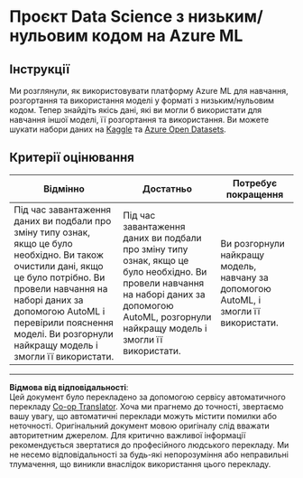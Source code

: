 <!--
CO_OP_TRANSLATOR_METADATA:
{
  "original_hash": "8fdc4a5fd9bc27a8d2ebef995dfbf73f",
  "translation_date": "2025-08-30T17:45:11+00:00",
  "source_file": "5-Data-Science-In-Cloud/18-Low-Code/assignment.md",
  "language_code": "uk"
}
-->
# Проєкт Data Science з низьким/нульовим кодом на Azure ML

## Інструкції

Ми розглянули, як використовувати платформу Azure ML для навчання, розгортання та використання моделі у форматі з низьким/нульовим кодом. Тепер знайдіть якісь дані, які ви могли б використати для навчання іншої моделі, її розгортання та використання. Ви можете шукати набори даних на [Kaggle](https://kaggle.com) та [Azure Open Datasets](https://azure.microsoft.com/services/open-datasets/catalog?WT.mc_id=academic-77958-bethanycheum&ocid=AID3041109).

## Критерії оцінювання

| Відмінно | Достатньо | Потребує покращення |
|----------|-----------|---------------------|
|Під час завантаження даних ви подбали про зміну типу ознак, якщо це було необхідно. Ви також очистили дані, якщо це було потрібно. Ви провели навчання на наборі даних за допомогою AutoML і перевірили пояснення моделі. Ви розгорнули найкращу модель і змогли її використати. | Під час завантаження даних ви подбали про зміну типу ознак, якщо це було необхідно. Ви провели навчання на наборі даних за допомогою AutoML, розгорнули найкращу модель і змогли її використати. | Ви розгорнули найкращу модель, навчану за допомогою AutoML, і змогли її використати. |

---

**Відмова від відповідальності**:  
Цей документ було перекладено за допомогою сервісу автоматичного перекладу [Co-op Translator](https://github.com/Azure/co-op-translator). Хоча ми прагнемо до точності, звертаємо вашу увагу, що автоматичні переклади можуть містити помилки або неточності. Оригінальний документ мовою оригіналу слід вважати авторитетним джерелом. Для критично важливої інформації рекомендується звертатися до професійного людського перекладу. Ми не несемо відповідальності за будь-які непорозуміння або неправильні тлумачення, що виникли внаслідок використання цього перекладу.